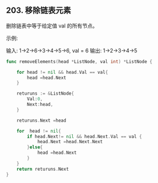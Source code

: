 ## 203. 移除链表元素

删除链表中等于给定值 val 的所有节点。

示例:

输入: 1->2->6->3->4->5->6, val = 6
输出: 1->2->3->4->5

```go
func removeElements(head *ListNode, val int) *ListNode {

    for head != nil && head.Val == val{
        head =head.Next
    }

    returuns := &ListNode{
        Val:0,
        Next:head,
    }

    returuns.Next =head

    for  head != nil{
        if head.Next!= nil && head.Next.Val == val {
            head.Next =head.Next.Next       
        }else{
            head =head.Next
        }
    }
    return returuns.Next
}
```
